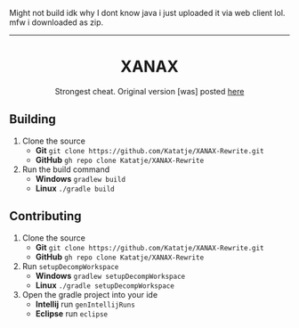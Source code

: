 Might not build idk why I dont know java i just uploaded it via web client lol. mfw i downloaded as zip. 
<hr>
<h1 align="center">XANAX</h1>

<p align="center">Strongest cheat. Original version [was] posted <a href="https://github.com/Katatje/XANAX">here</a></p>

## Building

1. Clone the source 
   * **Git** `git clone https://github.com/Katatje/XANAX-Rewrite.git`
   * **GitHub** `gh repo clone Katatje/XANAX-Rewrite`
2. Run the build command
   * **Windows** `gradlew build`
   * **Linux** `./gradle build`
   
## Contributing

1. Clone the source 
   * **Git** `git clone https://github.com/Katatje/XANAX-Rewrite.git`
   * **GitHub** `gh repo clone Katatje/XANAX-Rewrite`
2. Run `setupDecompWorkspace`
   * **Windows** `gradlew setupDecompWorkspace`
   * **Linux** `./gradle setupDecompWorkspace`
3. Open the gradle project into your ide
   * **Intellij** run `genIntellijRuns`
   * **Eclipse** run `eclipse` 
